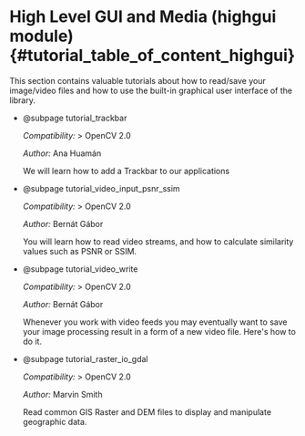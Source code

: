 High Level GUI and Media (highgui module) {#tutorial_table_of_content_highgui}
=========================================

This section contains valuable tutorials about how to read/save your image/video files and how to
use the built-in graphical user interface of the library.

-   @subpage tutorial_trackbar

    *Compatibility:* \> OpenCV 2.0

    *Author:* Ana Huamán

    We will learn how to add a Trackbar to our applications

-   @subpage tutorial_video_input_psnr_ssim

    *Compatibility:* \> OpenCV 2.0

    *Author:* Bernát Gábor

    You will learn how to read video streams, and how to calculate similarity values such as PSNR
    or SSIM.

-   @subpage tutorial_video_write

    *Compatibility:* \> OpenCV 2.0

    *Author:* Bernát Gábor

    Whenever you work with video feeds you may eventually want to save your image processing
    result in a form of a new video file. Here's how to do it.

-   @subpage tutorial_raster_io_gdal

    *Compatibility:* \> OpenCV 2.0

    *Author:* Marvin Smith

    Read common GIS Raster and DEM files to display and manipulate geographic data.
